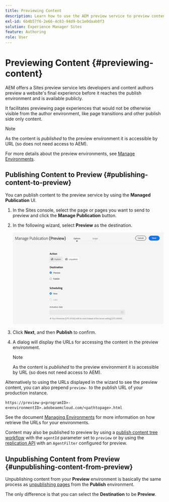 ```yaml
---
title: Previewing Content
description: Learn how to use the AEM preview service to preview content before going live.
exl-id: 6b4b57f6-2e66-4c83-94d9-bc1e0daab0f3
solution: Experience Manager Sites
feature: Authoring
role: User
---
```


# Previewing Content {#previewing-content}

AEM offers a Sites preview service lets developers and content authors preview a website's final experience before it reaches the publish environment and is available publicly.

It facilitates previewing page experiences that would not be otherwise visible from the author environment, like page transitions and other publish side only content. 

>[!NOTE]
>
>As the content is *published* to the preview environment it is accessible by URL (so does not need access to AEM).

For more details about the preview environments, see [Manage Environments](/help/implementing/cloud-manager/manage-environments.md#access-preview-service).

## Publishing Content to Preview {#publishing-content-to-preview}

You can publish content to the preview service by using the **Managed Publication** UI.

1. In the Sites console, select the page or pages you want to send to preview and click the **Manage Publication** button.
1. In the following wizard, select **Preview** as the destination.

   ![managed publication](/help/sites-cloud/authoring/assets/previewmanagedpublication.png)

1. Click **Next**, and then **Publish** to confirm.

1. A dialog will display the URLs for accessing the content in the preview environment.

   >[!NOTE]
   >
   >As the content is *published* to the preview environment it is accessible by URL (so does not need access to AEM).

Alternatively to using the URLs displayed in the wizard to see the preview content, you can also prepend `preview-` to the publish URL of your production instance. 

```
https://preview-p<programID>-e>environmentID>.adobeaemcloud.com/<pathtopage>.html
```

See the document [Managing Environments](/help/implementing/cloud-manager/manage-environments.md) for more information on how retrieve the URLs for your environments.

Content may also be published to preview by using a [publish content tree workflow](/help/operations/replication.md#publish-content-tree-workflow) with the `agentId` parameter set to `preview` or by using the [replication API](/help/operations/replication.md#replication-api) with an `AgentFilter` configured for preview.

## Unpublishing Content from Preview {#unpublishing-content-from-preview}

Unpublishing content from your **Preview** environment is basically the same process as [unpublishing pages](/help/sites-cloud/authoring/sites-console/publishing-pages.md#unpublishing-pages) from the **Publish** environment. 

The only difference is that you can select the **Destination** to be **Preview**.
